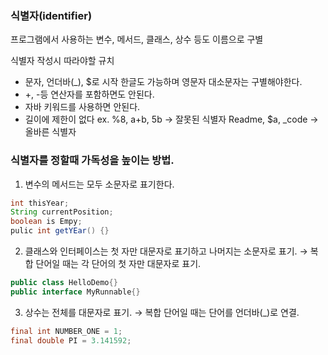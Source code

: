 ### 식별자(identifier)
프로그램에서 사용하는 변수, 메서드, 클래스, 상수 등도 이름으로 구별

식별자 작성시 따라야할 규치
- 문자, 언더바(_), $로 시작 한글도 가능하며 영문자 대소문자는 구별해야한다.
- +, -등 연산자를 포함하면도 안된다.
- 자바 키워드를 사용하면 안된다.
- 길이에 제한이 없다
ex. %8, a+b, 5b → 잘못된 식별자
Readme, $a, _code → 올바른 식별자 

### 식별자를 정할때 가독성을 높이는 방법.
1. 변수의 메서드는 모두 소문자로 표기한다.
```java
int thisYear;
String currentPosition;
boolean is Empy;
pulic int getYEar() {}
```

2. 클래스와 인터페이스는 첫 자만 대문자로 표기하고 나머지는 소문자로 표기.
→ 복합 단어일 때는 각 단어의 첫 자만 대문자로 표기.
```java
public class HelloDemo{}
public interface MyRunnable{}
```

3. 상수는 전체를 대문자로 표기.
→ 복합 단어일 때는 단어를 언더바(_)로 연결.
```java
final int NUMBER_ONE = 1;
final double PI = 3.141592;
```